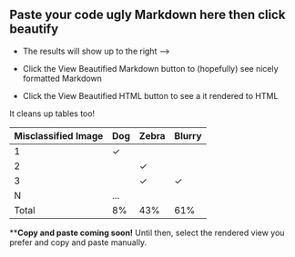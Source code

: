 ## Paste your code ugly Markdown here then click beautify ##

* The results will show up to the right -->

- Click the View Beautified Markdown button to (hopefully) see nicely formatted Markdown
+ Click the View Beautified HTML button to see a it rendered to HTML

It cleans up tables too!

| Misclassified Image | Dog | Zebra | Blurry |
| --- | --- | --- | --- |
| 1 |✓| |
|2 | |✓| |
|3| |✓|✓|
| N | ... | | |
| Total | 8% | 43% | 61% |

****Copy and paste coming soon!**  Until then, select the rendered view you prefer and copy and paste manually.
        